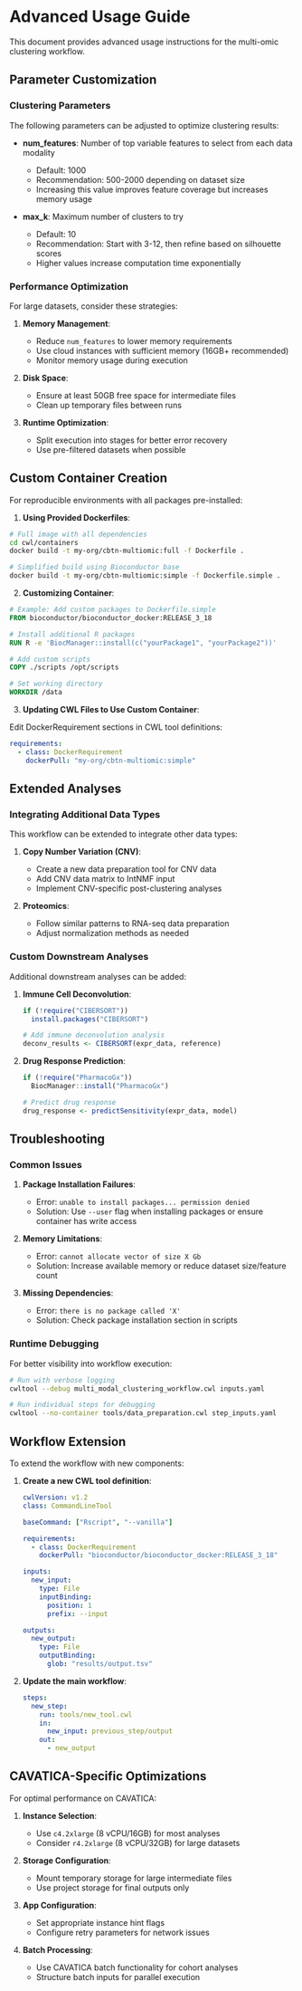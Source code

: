 # Advanced Usage Guide

This document provides advanced usage instructions for the multi-omic clustering workflow.

## Parameter Customization

### Clustering Parameters

The following parameters can be adjusted to optimize clustering results:

- **num_features**: Number of top variable features to select from each data modality
  - Default: 1000
  - Recommendation: 500-2000 depending on dataset size
  - Increasing this value improves feature coverage but increases memory usage

- **max_k**: Maximum number of clusters to try
  - Default: 10
  - Recommendation: Start with 3-12, then refine based on silhouette scores
  - Higher values increase computation time exponentially

### Performance Optimization

For large datasets, consider these strategies:

1. **Memory Management**:
   - Reduce `num_features` to lower memory requirements
   - Use cloud instances with sufficient memory (16GB+ recommended)
   - Monitor memory usage during execution

2. **Disk Space**:
   - Ensure at least 50GB free space for intermediate files
   - Clean up temporary files between runs

3. **Runtime Optimization**:
   - Split execution into stages for better error recovery
   - Use pre-filtered datasets when possible

## Custom Container Creation

For reproducible environments with all packages pre-installed:

1. **Using Provided Dockerfiles**:

```bash
# Full image with all dependencies
cd cwl/containers
docker build -t my-org/cbtn-multiomic:full -f Dockerfile .

# Simplified build using Bioconductor base
docker build -t my-org/cbtn-multiomic:simple -f Dockerfile.simple .
```

2. **Customizing Container**:

```dockerfile
# Example: Add custom packages to Dockerfile.simple
FROM bioconductor/bioconductor_docker:RELEASE_3_18

# Install additional R packages
RUN R -e 'BiocManager::install(c("yourPackage1", "yourPackage2"))'

# Add custom scripts
COPY ./scripts /opt/scripts

# Set working directory
WORKDIR /data
```

3. **Updating CWL Files to Use Custom Container**:

Edit DockerRequirement sections in CWL tool definitions:

```yaml
requirements:
  - class: DockerRequirement
    dockerPull: "my-org/cbtn-multiomic:simple"
```

## Extended Analyses

### Integrating Additional Data Types

This workflow can be extended to integrate other data types:

1. **Copy Number Variation (CNV)**:
   - Create a new data preparation tool for CNV data
   - Add CNV data matrix to IntNMF input
   - Implement CNV-specific post-clustering analyses

2. **Proteomics**:
   - Follow similar patterns to RNA-seq data preparation
   - Adjust normalization methods as needed

### Custom Downstream Analyses

Additional downstream analyses can be added:

1. **Immune Cell Deconvolution**:
   ```R
   if (!require("CIBERSORT"))
     install.packages("CIBERSORT")
   
   # Add immune deconvolution analysis
   deconv_results <- CIBERSORT(expr_data, reference)
   ```

2. **Drug Response Prediction**:
   ```R
   if (!require("PharmacoGx"))
     BiocManager::install("PharmacoGx")
   
   # Predict drug response
   drug_response <- predictSensitivity(expr_data, model)
   ```

## Troubleshooting

### Common Issues

1. **Package Installation Failures**:
   - Error: `unable to install packages... permission denied`
   - Solution: Use `--user` flag when installing packages or ensure container has write access

2. **Memory Limitations**:
   - Error: `cannot allocate vector of size X Gb`
   - Solution: Increase available memory or reduce dataset size/feature count

3. **Missing Dependencies**:
   - Error: `there is no package called 'X'`
   - Solution: Check package installation section in scripts

### Runtime Debugging

For better visibility into workflow execution:

```bash
# Run with verbose logging
cwltool --debug multi_modal_clustering_workflow.cwl inputs.yaml

# Run individual steps for debugging
cwltool --no-container tools/data_preparation.cwl step_inputs.yaml
```

## Workflow Extension

To extend the workflow with new components:

1. **Create a new CWL tool definition**:
   ```yaml
   cwlVersion: v1.2
   class: CommandLineTool
   
   baseCommand: ["Rscript", "--vanilla"]
   
   requirements:
     - class: DockerRequirement
       dockerPull: "bioconductor/bioconductor_docker:RELEASE_3_18"
   
   inputs:
     new_input:
       type: File
       inputBinding:
         position: 1
         prefix: --input
   
   outputs:
     new_output:
       type: File
       outputBinding:
         glob: "results/output.tsv"
   ```

2. **Update the main workflow**:
   ```yaml
   steps:
     new_step:
       run: tools/new_tool.cwl
       in:
         new_input: previous_step/output
       out:
         - new_output
   ```

## CAVATICA-Specific Optimizations

For optimal performance on CAVATICA:

1. **Instance Selection**:
   - Use `c4.2xlarge` (8 vCPU/16GB) for most analyses
   - Consider `r4.2xlarge` (8 vCPU/32GB) for large datasets

2. **Storage Configuration**:
   - Mount temporary storage for large intermediate files
   - Use project storage for final outputs only

3. **App Configuration**:
   - Set appropriate instance hint flags
   - Configure retry parameters for network issues

4. **Batch Processing**:
   - Use CAVATICA batch functionality for cohort analyses
   - Structure batch inputs for parallel execution